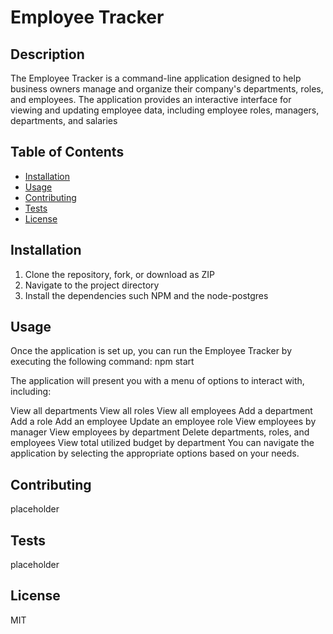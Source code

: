   # Employee Tracker
  
## Description
The Employee Tracker is a command-line application designed to help business owners manage and organize their company's departments, roles, and employees. The application provides an interactive interface for viewing and updating employee data, including employee roles, managers, departments, and salaries

  
## Table of Contents
  - [Installation](#installation)
  - [Usage](#usage)
  - [Contributing](#contributing)
  - [Tests](#tests)
  - [License](#license)
  
## Installation
1. Clone the repository, fork, or download as ZIP
2. Navigate to the project directory
3. Install the dependencies such NPM and the node-postgres

  
## Usage
  Once the application is set up, you can run the Employee Tracker by executing the following command: npm start

The application will present you with a menu of options to interact with, including:

View all departments
View all roles
View all employees
Add a department
Add a role
Add an employee
Update an employee role
View employees by manager
View employees by department
Delete departments, roles, and employees
View total utilized budget by department
You can navigate the application by selecting the appropriate options based on your needs.



## Contributing
  placeholder


  
## Tests
  
placeholder

  
## License
  MIT
      